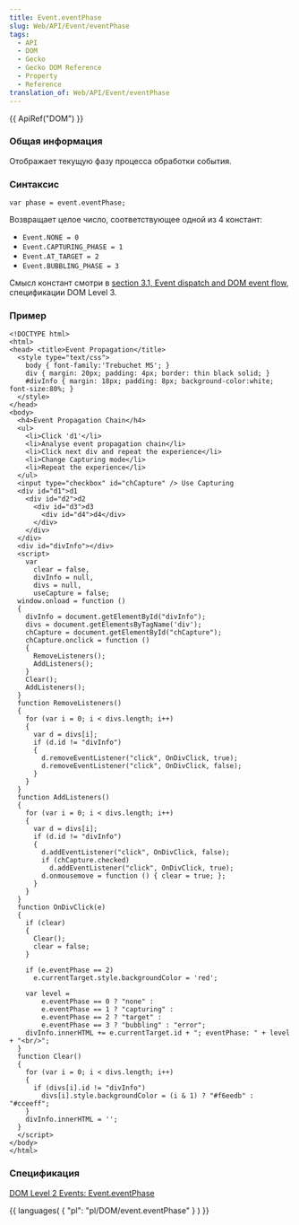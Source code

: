 ```yaml
---
title: Event.eventPhase
slug: Web/API/Event/eventPhase
tags:
  - API
  - DOM
  - Gecko
  - Gecko DOM Reference
  - Property
  - Reference
translation_of: Web/API/Event/eventPhase
---
```

{{ ApiRef("DOM") }}

### Общая информация

Отображает текущую фазу процесса обработки события.

### Синтаксис

```
var phase = event.eventPhase;
```

Возвращает целое число, соответствующее одной из 4 констант:

- `Event.NONE = 0`
- `Event.CAPTURING_PHASE = 1`
- `Event.AT_TARGET = 2`
- `Event.BUBBLING_PHASE = 3`

Смысл констант смотри в [section 3.1, Event dispatch and DOM event flow](http://www.w3.org/TR/DOM-Level-3-Events/#event-flow), спецификации DOM Level 3.

### Пример

```
<!DOCTYPE html>
<html>
<head> <title>Event Propagation</title>
  <style type="text/css">
    body { font-family:'Trebuchet MS'; }
    div { margin: 20px; padding: 4px; border: thin black solid; }
    #divInfo { margin: 18px; padding: 8px; background-color:white; font-size:80%; }
  </style>
</head>
<body>
  <h4>Event Propagation Chain</h4>
  <ul>
    <li>Click 'd1'</li>
    <li>Analyse event propagation chain</li>
    <li>Click next div and repeat the experience</li>
    <li>Change Capturing mode</li>
    <li>Repeat the experience</li>
  </ul>
  <input type="checkbox" id="chCapture" /> Use Capturing
  <div id="d1">d1
    <div id="d2">d2
      <div id="d3">d3
        <div id="d4">d4</div>
      </div>
    </div>
  </div>
  <div id="divInfo"></div>
  <script>
    var
      clear = false,
      divInfo = null,
      divs = null,
      useCapture = false;
  window.onload = function ()
  {
    divInfo = document.getElementById("divInfo");
    divs = document.getElementsByTagName('div');
    chCapture = document.getElementById("chCapture");
    chCapture.onclick = function ()
    {
      RemoveListeners();
      AddListeners();
    }
    Clear();
    AddListeners();
  }
  function RemoveListeners()
  {
    for (var i = 0; i < divs.length; i++)
    {
      var d = divs[i];
      if (d.id != "divInfo")
      {
        d.removeEventListener("click", OnDivClick, true);
        d.removeEventListener("click", OnDivClick, false);
      }
    }
  }
  function AddListeners()
  {
    for (var i = 0; i < divs.length; i++)
    {
      var d = divs[i];
      if (d.id != "divInfo")
      {
        d.addEventListener("click", OnDivClick, false);
        if (chCapture.checked)
          d.addEventListener("click", OnDivClick, true);
        d.onmousemove = function () { clear = true; };
      }
    }
  }
  function OnDivClick(e)
  {
    if (clear)
    {
      Clear();
      clear = false;
    }

    if (e.eventPhase == 2)
      e.currentTarget.style.backgroundColor = 'red';

    var level =
        e.eventPhase == 0 ? "none" :
        e.eventPhase == 1 ? "capturing" :
        e.eventPhase == 2 ? "target" :
        e.eventPhase == 3 ? "bubbling" : "error";
    divInfo.innerHTML += e.currentTarget.id + "; eventPhase: " + level + "<br/>";
  }
  function Clear()
  {
    for (var i = 0; i < divs.length; i++)
    {
      if (divs[i].id != "divInfo")
        divs[i].style.backgroundColor = (i & 1) ? "#f6eedb" : "#cceeff";
    }
    divInfo.innerHTML = '';
  }
  </script>
</body>
</html>
```

### Спецификация

[DOM Level 2 Events: Event.eventPhase](http://www.w3.org/TR/2000/REC-DOM-Level-2-Events-20001113/events.html#Events-Event-eventPhase)

{{ languages( { "pl": "pl/DOM/event.eventPhase" } ) }}
